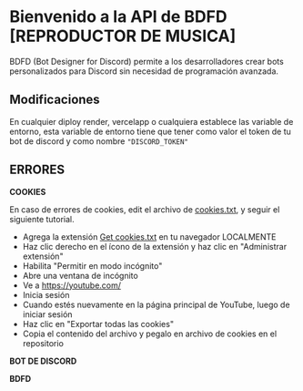 # Bienvenido a la API de BDFD [REPRODUCTOR DE MUSICA]

BDFD (Bot Designer for Discord) permite a los desarrolladores crear bots personalizados para Discord sin necesidad de programación avanzada. 


## Modificaciones

En cualquier diploy render, vercelapp o cualquiera establece las variable de entorno, esta variable de entorno tiene que tener como valor el token de tu bot de discord y como nombre `"DISCORD_TOKEN"`

## ERRORES

**COOKIES**

En caso de errores de cookies, edit el archivo de [cookies.txt](https://github.com/IzanaonYT/bdfd-music-2025-/blob/main/cookies.txt), y seguir el siguiente tutorial.

- Agrega la extensión [Get cookies.txt](https://chromewebstore.google.com/detail/get-cookiestxt-locally/cclelndahbckbenkjhflpdbgdldlbecc)  en tu navegador LOCALMENTE
- Haz clic derecho en el ícono de la extensión y haz clic en "Administrar extensión"
- Habilita "Permitir en modo incógnito"
- Abre una ventana de incógnito
- Ve a https://youtube.com/
- Inicia sesión
- Cuando estés nuevamente en la página principal de YouTube, luego de iniciar sesión
- Haz clic en "Exportar todas las cookies"
- Copia el contenido del archivo y pegalo en archivo de cookies en el repositorio


**BOT DE DISCORD**


**BDFD**
